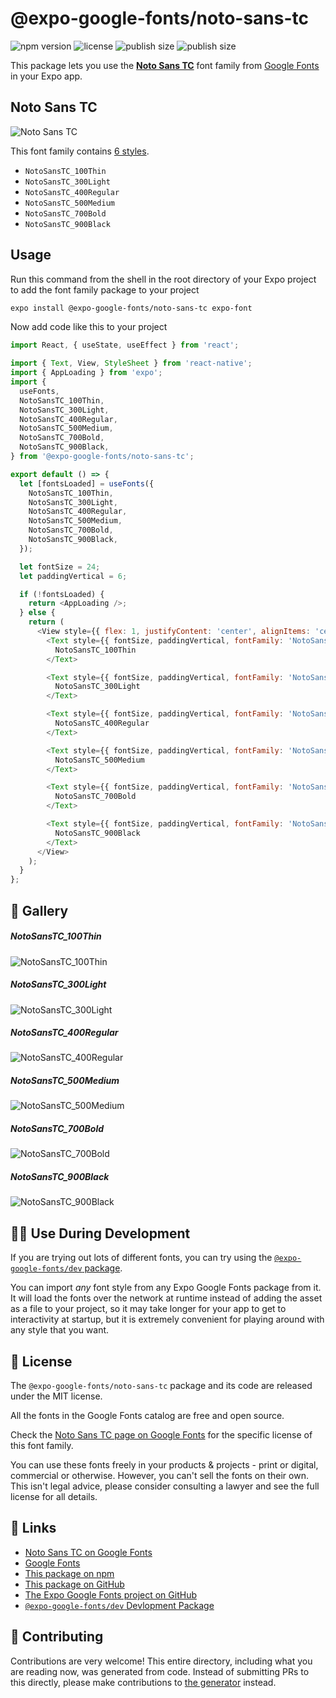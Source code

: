 # @expo-google-fonts/noto-sans-tc

![npm version](https://flat.badgen.net/npm/v/@expo-google-fonts/noto-sans-tc)
![license](https://flat.badgen.net/github/license/expo/google-fonts)
![publish size](https://flat.badgen.net/packagephobia/install/@expo-google-fonts/noto-sans-tc)
![publish size](https://flat.badgen.net/packagephobia/publish/@expo-google-fonts/noto-sans-tc)

This package lets you use the [**Noto Sans TC**](https://fonts.google.com/specimen/Noto+Sans+TC) font family from [Google Fonts](https://fonts.google.com/) in your Expo app.

## Noto Sans TC

![Noto Sans TC](./font-family.png)

This font family contains [6 styles](#-gallery).

- `NotoSansTC_100Thin`
- `NotoSansTC_300Light`
- `NotoSansTC_400Regular`
- `NotoSansTC_500Medium`
- `NotoSansTC_700Bold`
- `NotoSansTC_900Black`

## Usage

Run this command from the shell in the root directory of your Expo project to add the font family package to your project
```sh
expo install @expo-google-fonts/noto-sans-tc expo-font
```

Now add code like this to your project
```js
import React, { useState, useEffect } from 'react';

import { Text, View, StyleSheet } from 'react-native';
import { AppLoading } from 'expo';
import {
  useFonts,
  NotoSansTC_100Thin,
  NotoSansTC_300Light,
  NotoSansTC_400Regular,
  NotoSansTC_500Medium,
  NotoSansTC_700Bold,
  NotoSansTC_900Black,
} from '@expo-google-fonts/noto-sans-tc';

export default () => {
  let [fontsLoaded] = useFonts({
    NotoSansTC_100Thin,
    NotoSansTC_300Light,
    NotoSansTC_400Regular,
    NotoSansTC_500Medium,
    NotoSansTC_700Bold,
    NotoSansTC_900Black,
  });

  let fontSize = 24;
  let paddingVertical = 6;

  if (!fontsLoaded) {
    return <AppLoading />;
  } else {
    return (
      <View style={{ flex: 1, justifyContent: 'center', alignItems: 'center' }}>
        <Text style={{ fontSize, paddingVertical, fontFamily: 'NotoSansTC_100Thin' }}>
          NotoSansTC_100Thin
        </Text>

        <Text style={{ fontSize, paddingVertical, fontFamily: 'NotoSansTC_300Light' }}>
          NotoSansTC_300Light
        </Text>

        <Text style={{ fontSize, paddingVertical, fontFamily: 'NotoSansTC_400Regular' }}>
          NotoSansTC_400Regular
        </Text>

        <Text style={{ fontSize, paddingVertical, fontFamily: 'NotoSansTC_500Medium' }}>
          NotoSansTC_500Medium
        </Text>

        <Text style={{ fontSize, paddingVertical, fontFamily: 'NotoSansTC_700Bold' }}>
          NotoSansTC_700Bold
        </Text>

        <Text style={{ fontSize, paddingVertical, fontFamily: 'NotoSansTC_900Black' }}>
          NotoSansTC_900Black
        </Text>
      </View>
    );
  }
};

```

## 🔡 Gallery

##### NotoSansTC_100Thin
![NotoSansTC_100Thin](./NotoSansTC_100Thin.ttf.png)

##### NotoSansTC_300Light
![NotoSansTC_300Light](./NotoSansTC_300Light.ttf.png)

##### NotoSansTC_400Regular
![NotoSansTC_400Regular](./NotoSansTC_400Regular.ttf.png)

##### NotoSansTC_500Medium
![NotoSansTC_500Medium](./NotoSansTC_500Medium.ttf.png)

##### NotoSansTC_700Bold
![NotoSansTC_700Bold](./NotoSansTC_700Bold.ttf.png)

##### NotoSansTC_900Black
![NotoSansTC_900Black](./NotoSansTC_900Black.ttf.png)


## 👩‍💻 Use During Development

If you are trying out lots of different fonts, you can try using the [`@expo-google-fonts/dev` package](https://github.com/expo/google-fonts/tree/master/font-packages/dev#readme).

You can import *any* font style from any Expo Google Fonts package from it. It will load the fonts
over the network at runtime instead of adding the asset as a file to your project, so it may take longer
for your app to get to interactivity at startup, but it is extremely convenient
for playing around with any style that you want.

## 📖 License

The `@expo-google-fonts/noto-sans-tc` package and its code are released under the MIT license.

All the fonts in the Google Fonts catalog are free and open source.

Check the [Noto Sans TC page on Google Fonts](https://fonts.google.com/specimen/Noto+Sans+TC) for the specific license of this font family.

You can use these fonts freely in your products & projects - print or digital, commercial or otherwise. However, you can't sell the fonts on their own. This isn't legal advice, please consider consulting a lawyer and see the full license for all details.

## 🔗 Links

- [Noto Sans TC on Google Fonts](https://fonts.google.com/specimen/Noto+Sans+TC)
- [Google Fonts](https://fonts.google.com/)
- [This package on npm](https://www.npmjs.com/package/@expo-google-fonts/noto-sans-tc)
- [This package on GitHub](https://github.com/expo/google-fonts/tree/master/font-packages/noto-sans-tc)
- [The Expo Google Fonts project on GitHub](https://github.com/expo/google-fonts)
- [`@expo-google-fonts/dev` Devlopment Package](https://github.com/expo/google-fonts/tree/master/font-packages/dev)

## 🤝 Contributing

Contributions are very welcome! This entire directory, including what you are reading now, was generated from code. Instead of submitting PRs to this directly, please make contributions to [the generator](https://github.com/expo/google-fonts/tree/master/packages/generator) instead.
